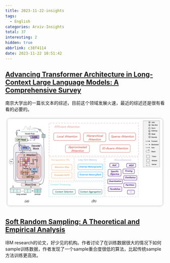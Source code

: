 ```yaml
---
title: 2023-11-22-insights
tags:
  - English
categories: Arxiv-Insights
total: 37
interesting: 2
hidden: true
abbrlink: c38f4114
date: 2023-11-22 10:51:42
---
```




## [Advancing Transformer Architecture in Long-Context Large Language Models: A Comprehensive Survey](https://arxiv.org/pdf/2311.12351.pdf)

南京大学出的一篇长文本的综述，目前这个领域发展火速，最近的综述还是很有看看的必要的。

<img src="../../files/images/arxiv-insights/2023-11-20-11-24/memory_survey.png">



## [Soft Random Sampling: A Theoretical and Empirical Analysis](https://arxiv.org/pdf/2311.12727.pdf)

IBM research的论文，好少见的机构。作者讨论了在训练数据很大的情况下如何sample训练数据，作者发现了一个sample重合度很低的算法，比起传统sample方法训练更高效。
